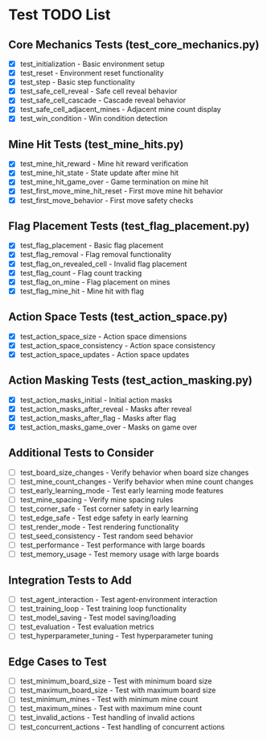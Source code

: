 # Test TODO List

## Core Mechanics Tests (test_core_mechanics.py)
- [x] test_initialization - Basic environment setup
- [x] test_reset - Environment reset functionality
- [x] test_step - Basic step functionality
- [x] test_safe_cell_reveal - Safe cell reveal behavior
- [x] test_safe_cell_cascade - Cascade reveal behavior
- [x] test_safe_cell_adjacent_mines - Adjacent mine count display
- [x] test_win_condition - Win condition detection

## Mine Hit Tests (test_mine_hits.py)
- [x] test_mine_hit_reward - Mine hit reward verification
- [x] test_mine_hit_state - State update after mine hit
- [x] test_mine_hit_game_over - Game termination on mine hit
- [x] test_first_move_mine_hit_reset - First move mine hit behavior
- [x] test_first_move_behavior - First move safety checks

## Flag Placement Tests (test_flag_placement.py)
- [x] test_flag_placement - Basic flag placement
- [x] test_flag_removal - Flag removal functionality
- [x] test_flag_on_revealed_cell - Invalid flag placement
- [x] test_flag_count - Flag count tracking
- [x] test_flag_on_mine - Flag placement on mines
- [x] test_flag_mine_hit - Mine hit with flag

## Action Space Tests (test_action_space.py)
- [x] test_action_space_size - Action space dimensions
- [x] test_action_space_consistency - Action space consistency
- [x] test_action_space_updates - Action space updates

## Action Masking Tests (test_action_masking.py)
- [x] test_action_masks_initial - Initial action masks
- [x] test_action_masks_after_reveal - Masks after reveal
- [x] test_action_masks_after_flag - Masks after flag
- [x] test_action_masks_game_over - Masks on game over

## Additional Tests to Consider
- [ ] test_board_size_changes - Verify behavior when board size changes
- [ ] test_mine_count_changes - Verify behavior when mine count changes
- [ ] test_early_learning_mode - Test early learning mode features
- [ ] test_mine_spacing - Verify mine spacing rules
- [ ] test_corner_safe - Test corner safety in early learning
- [ ] test_edge_safe - Test edge safety in early learning
- [ ] test_render_mode - Test rendering functionality
- [ ] test_seed_consistency - Test random seed behavior
- [ ] test_performance - Test performance with large boards
- [ ] test_memory_usage - Test memory usage with large boards

## Integration Tests to Add
- [ ] test_agent_interaction - Test agent-environment interaction
- [ ] test_training_loop - Test training loop functionality
- [ ] test_model_saving - Test model saving/loading
- [ ] test_evaluation - Test evaluation metrics
- [ ] test_hyperparameter_tuning - Test hyperparameter tuning

## Edge Cases to Test
- [ ] test_minimum_board_size - Test with minimum board size
- [ ] test_maximum_board_size - Test with maximum board size
- [ ] test_minimum_mines - Test with minimum mine count
- [ ] test_maximum_mines - Test with maximum mine count
- [ ] test_invalid_actions - Test handling of invalid actions
- [ ] test_concurrent_actions - Test handling of concurrent actions 